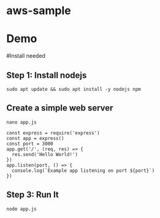 # aws-sample


# Demo 

#Install needed 

## Step 1: Install nodejs 
```
sudo apt update && sudo apt install -y nodejs npm
```

## Create a simple web server
```
nano app.js
```

```
const express = require('express')
const app = express()
const port = 3000
app.get('/', (req, res) => {
  res.send('Hello World!')
})
app.listen(port, () => {
  console.log(`Example app listening on port ${port}`)
})
```

## Step 3: Run It
```
node app.js
```
